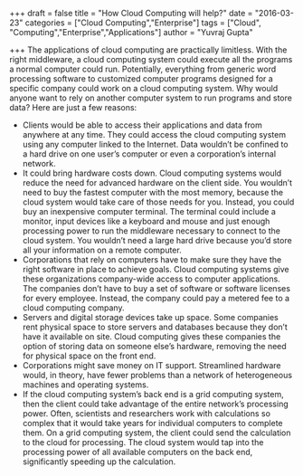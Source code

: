 +++
draft = false
title = "How Cloud Computing will help?"
date = "2016-03-23"
categories = ["Cloud Computing","Enterprise"]
tags = ["Cloud", "Computing","Enterprise","Applications"]
author = "Yuvraj Gupta"

+++
The applications of cloud computing are practically limitless. With the right middleware, a cloud computing system could execute all the programs a normal computer could run. Potentially, everything from generic word processing software to customized computer programs designed for a specific company could work on a cloud computing system.
Why would anyone want to rely on another computer system to run programs and store data? Here are just a few reasons:

+ Clients would be able to access their applications and data from anywhere at any time. They could access the cloud computing system using any computer linked to the Internet. Data wouldn’t be confined to a hard drive on one user’s computer or even a corporation’s internal network.
+ It could bring hardware costs down. Cloud computing systems would reduce the need for advanced hardware on the client side. You wouldn’t need to buy the fastest computer with the most memory, because the cloud system would take care of those needs for you. Instead, you could buy an inexpensive computer terminal. The terminal could include a monitor, input devices like a keyboard and mouse and just enough processing power to run the middleware necessary to connect to the cloud system. You wouldn’t need a large hard drive because you’d store all your information on a remote computer.
+ Corporations that rely on computers have to make sure they have the right software in place to achieve goals. Cloud computing systems give these organizations company-wide access to computer applications. The companies don’t have to buy a set of software or software licenses for every employee. Instead, the company could pay a metered fee to a cloud computing company.
+ Servers and digital storage devices take up space. Some companies rent physical space to store servers and databases because they don’t have it available on site. Cloud computing gives these companies the option of storing data on someone else’s hardware, removing the need for physical space on the front end.
+ Corporations might save money on IT support. Streamlined hardware would, in theory, have fewer problems than a network of heterogeneous machines and operating systems.
+ If the cloud computing system’s back end is a grid computing system, then the client could take advantage of the entire network’s processing power. Often, scientists and researchers work with calculations so complex that it would take years for individual computers to complete them. On a grid computing system, the client could send the calculation to the cloud for processing. The cloud system would tap into the processing power of all available computers on the back end, significantly speeding up the calculation.
